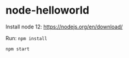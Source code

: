 # node-helloworld

Install node 12: https://nodejs.org/en/download/

Run:
`npm install`

`npm start`
